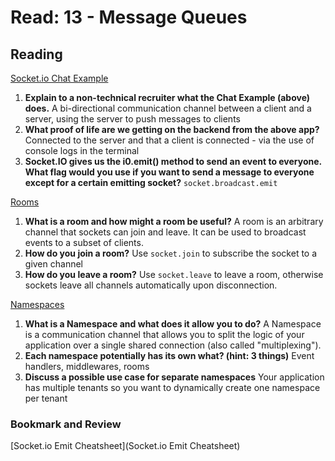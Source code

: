 # Read: 13 - Message Queues

## Reading

[Socket.io Chat Example](https://socket.io/get-started/chat/)

1. **Explain to a non-technical recruiter what the Chat Example (above) does.** A bi-directional communication channel between a client and a server, using the server to push messages to clients
2. **What proof of life are we getting on the backend from the above app?** Connected to the server and that a client is connected - via the use of console logs in the terminal
3. **Socket.IO gives us the i0.emit() method to send an event to everyone. What flag would you use if you want to send a message to everyone except for a certain emitting socket?** `socket.broadcast.emit`

[Rooms](https://socket.io/docs/v4/rooms)

1. **What is a room and how might a room be useful?** A room is an arbitrary channel that sockets can join and leave. It can be used to broadcast events to a subset of clients.
2. **How do you join a room?** Use `socket.join` to subscribe the socket to a given channel
3. **How do you leave a room?** Use `socket.leave` to leave a room, otherwise sockets leave all channels automatically upon disconnection.

[Namespaces](https://socket.io/docs/v4/namespaces/)

1. **What is a Namespace and what does it allow you to do?** A Namespace is a communication channel that allows you to split the logic of your application over a single shared connection (also called "multiplexing").
2. **Each namespace potentially has its own what? (hint: 3 things)** Event handlers, middlewares, rooms
3. **Discuss a possible use case for separate namespaces** Your application has multiple tenants so you want to dynamically create one namespace per tenant

### Bookmark and Review

[Socket.io Emit Cheatsheet](Socket.io Emit Cheatsheet)
